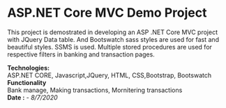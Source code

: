 # ASP.NET Core MVC Demo Project
This project is demostrated in developing an ASP .NET Core MVC project with JQuery Data table. And Bootswatch sass styles are used for fast and beautiful styles.
SSMS is used. Multiple stored procedures are used for respective filters in banking and transaction pages.

<b>Technologies:</b>
<br>
ASP.NET CORE, Javascript,JQuery, HTML, CSS,Bootstrap, Bootswatch
<br>
<b>Functionality</b>
<br>
Bank manage,
Making transactions,
Mornitering transactions
<br>
<b>Date :</b> - <i>8/7/2020</i>
